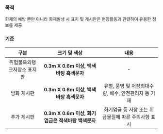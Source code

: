 ### 목적
화재의 예방 뿐만 아니라 화재발생 시 표지 및 게시판은 현장활동과 관련하여 유용한 정보를 제공

### 기준
| 구분 | 크기 및 색상 | 내용 |
|:----:|:-------:|:----:|
| 위험물옥외탱크저장소 표지판 | **0.3m X 0.6m 이상, 백색바탕 흑색문자** | - |
| 방화 게시판 | **0.3m X 0.6m 이상, 백색바탕 흑색문자** | 유별, 품명 및 저장최대수량, 배수, 안전관리자 등 기재 |
| 추가 게시판 | **0.3m X 0.6m 이상, 화기엄금은 적색바탕 백색문자** | 화기엄금 등 저장 또는 취급물질에 따른 주의사항 표시 |